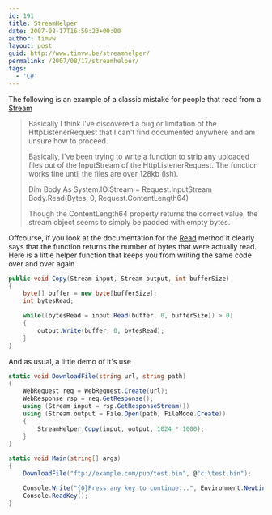 ```yaml
---
id: 191
title: StreamHelper
date: 2007-08-17T16:50:23+00:00
author: timvw
layout: post
guid: http://www.timvw.be/streamhelper/
permalink: /2007/08/17/streamhelper/
tags:
  - 'C#'
---
```

The following is an example of a classic mistake for people that read from a [Stream](http://msdn2.microsoft.com/en-us/library/system.io.stream.aspx)

> <div>
>   Basically I think I've discovered a bug or limitation of the HttpListenerRequest that I can't find documented anywhere and am unsure how to proceed.</p> 
>   
>   <p>
>     Basically, I've been trying to write a function to strip any uploaded files out of the InputStream of the HttpListenerRequest. The function works fine until the files are over 128kb (ish).
>   </p>
>   
>   <p>
>     Dim Body As System.IO.Stream = Request.InputStream<br /> Body.Read(Bytes, 0, Request.ContentLength64)
>   </p>
>   
>   <p>
>     Though the ContentLength64 property returns the correct value, the stream object seems to simply be padded with empty bytes.
>   </p>
> </div>

Offcourse, if you look at the documentation for the [Read](http://msdn2.microsoft.com/en-us/library/system.io.stream.read.aspx) method it clearly says that the function returns the number of bytes that were actually read. Here is a little helper function that keeps you from writing the same code over and over again

```csharp
public void Copy(Stream input, Stream output, int bufferSize)
{
	byte[] buffer = new byte[bufferSize];
	int bytesRead;

	while((bytesRead = input.Read(buffer, 0, bufferSize)) > 0)
	{
		output.Write(buffer, 0, bytesRead);
	}
}
```

And as usual, a little demo of it's use

```csharp
static void DownloadFile(string url, string path)
{
	WebRequest req = WebRequest.Create(url);
	WebResponse rsp = req.GetResponse();
	using (Stream input = rsp.GetResponseStream())
	using (Stream output = File.Open(path, FileMode.Create))
	{
		StreamHelper.Copy(input, output, 1024 * 1000);
	}
}

static void Main(string[] args)
{
	DownloadFile("ftp://example.com/pub/test.bin", @"c:\test.bin");

	Console.Write("{0}Press any key to continue...", Environment.NewLine);
	Console.ReadKey();
}
```
